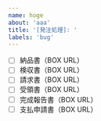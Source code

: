 ```yaml
---
name: hoge
about: 'aaa'
title: '[発注処理]: '
labels: 'bug'
---
```


- [ ] 納品書（BOX URL）
- [ ] 検収書（BOX URL）
- [ ] 請求書（BOX URL）
- [ ] 受領書（BOX URL）
- [ ] 完成報告書（BOX URL）
- [ ] 支払申請書（BOX URL）
